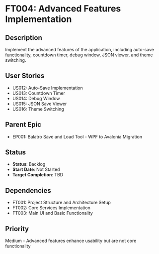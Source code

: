 # FT004: Advanced Features Implementation

## Description
Implement the advanced features of the application, including auto-save functionality, countdown timer, debug window, JSON viewer, and theme switching.

## User Stories
- US012: Auto-Save Implementation
- US013: Countdown Timer
- US014: Debug Window
- US015: JSON Save Viewer
- US016: Theme Switching

## Parent Epic
- EP001: Balatro Save and Load Tool - WPF to Avalonia Migration

## Status
- **Status**: Backlog
- **Start Date**: Not Started
- **Target Completion**: TBD

## Dependencies
- FT001: Project Structure and Architecture Setup
- FT002: Core Services Implementation
- FT003: Main UI and Basic Functionality

## Priority
Medium - Advanced features enhance usability but are not core functionality
